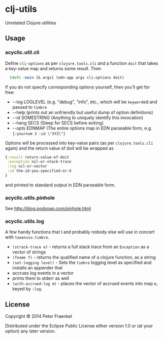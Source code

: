 # clj-utils

Unrelated Clojure utilities

## Usage

### acyclic.util.cli

Define ```cli-options``` as per ```clojure.tools.cli``` and a function ```doit```
that takes a key-value map and returns some result.  Then
~~~.clj
  (defn -main [& args] (edn-app args cli-options doit)
~~~
If you do not specify corresponding options yourself, then you'll get for free:

* --log LOGLEVEL  (e.g. "debug", "info", etc., which will be ```keyword```ed and passed to ```timbre```
* --help  (prints out an unfriendly but useful dump of option definitions)
* --id SOMESTRING  (Anything to uniquely identify this invocation)
* --hang SECS  (Sleep for SECS before exiting)
* --opts EDNMAP  (The entire options map in EDN parseable form, e.g. ```{:yournum 3 :id \"XYZ\"}```

Options will be processed into key-value pairs (as per ```clojure.tools.cli``` again)
and the return value of doit will be wrapped as
~~~.clj
{:result return-value-of-doit
 :exception nil-or-stack-trace
 :log nil-or-vector
 :id the-id-you-specified-or-X
}
~~~
and printed to standard output in EDN parseable form.

### acyclic.utils.pinhole

See http://blog.podsnap.com/pinhole.html

### acyclic.utils.log

A few handy functions that I and probably nobody else will use in concert with
```taoensso.timbre```.

* ```(strack-trace e)``` - returns a full stack trace from an ```Exception``` as a vector of strings
* ```(fname f)``` - returns the qualified name of a clojure function, as a string
* ```(set-logging level)``` - Sets the ```timbre``` logging level as specified and
  installs an appender that
 * accrues log events in a vector
 * prints them to stderr as well
* ```(with-accrued-log m)``` - places the vector of accrued events into map ```m```, keyed by ```:log```.


## License

Copyright © 2014 Peter Fraenkel

Distributed under the Eclipse Public License either version 1.0 or (at
your option) any later version.
